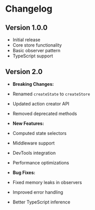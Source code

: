 # Changelog

## Version 1.0.0

- Initial release
- Core store functionality
- Basic observer pattern
- TypeScript support

## Version 2.0

- **Breaking Changes:**
- Renamed `createState` to `createStore`
- Updated action creator API
- Removed deprecated methods

- **New Features:**
- Computed state selectors
- Middleware support
- DevTools integration
- Performance optimizations

- **Bug Fixes:**
- Fixed memory leaks in observers
- Improved error handling
- Better TypeScript inference

